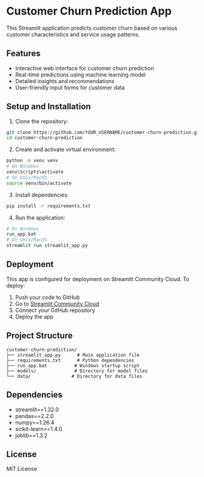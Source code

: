 # Customer Churn Prediction App

This Streamlit application predicts customer churn based on various customer characteristics and service usage patterns.

## Features

- Interactive web interface for customer churn prediction
- Real-time predictions using machine learning model
- Detailed insights and recommendations
- User-friendly input forms for customer data

## Setup and Installation

1. Clone the repository:
```bash
git clone https://github.com/YOUR_USERNAME/customer-churn-prediction.git
cd customer-churn-prediction
```

2. Create and activate virtual environment:
```bash
python -m venv venv
# On Windows
venv\Scripts\activate
# On Unix/MacOS
source venv/bin/activate
```

3. Install dependencies:
```bash
pip install -r requirements.txt
```

4. Run the application:
```bash
# On Windows
run_app.bat
# On Unix/MacOS
streamlit run streamlit_app.py
```

## Deployment

This app is configured for deployment on Streamlit Community Cloud. To deploy:

1. Push your code to GitHub
2. Go to [Streamlit Community Cloud](https://streamlit.io/cloud)
3. Connect your GitHub repository
4. Deploy the app

## Project Structure

```
customer-churn-prediction/
├── streamlit_app.py      # Main application file
├── requirements.txt      # Python dependencies
├── run_app.bat          # Windows startup script
├── models/              # Directory for model files
└── data/               # Directory for data files
```

## Dependencies

- streamlit==1.32.0
- pandas==2.2.0
- numpy==1.26.4
- scikit-learn==1.4.0
- joblib==1.3.2

## License

MIT License 